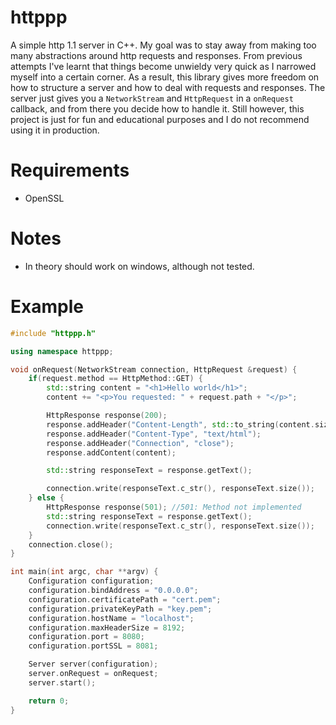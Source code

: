 # httppp
A simple http 1.1 server in C++. My goal was to stay away from making too many abstractions around http requests and responses. From previous attempts I've learnt that things become unwieldy very quick as I narrowed myself into a certain corner. As a result, this library gives more freedom on how to structure a server and how to deal with requests and responses. The server just gives you a `NetworkStream` and `HttpRequest` in a `onRequest` callback, and from there you decide how to handle it. Still however, this project is just for fun and educational purposes and I do not recommend using it in production.

# Requirements
- OpenSSL

# Notes
- In theory should work on windows, although not tested.

# Example
```cpp
#include "httppp.h"

using namespace httppp;

void onRequest(NetworkStream connection, HttpRequest &request) {
    if(request.method == HttpMethod::GET) {
        std::string content = "<h1>Hello world</h1>";
        content += "<p>You requested: " + request.path + "</p>";

        HttpResponse response(200);
        response.addHeader("Content-Length", std::to_string(content.size()));
        response.addHeader("Content-Type", "text/html");
        response.addHeader("Connection", "close");
        response.addContent(content);

        std::string responseText = response.getText();

        connection.write(responseText.c_str(), responseText.size());
    } else {
        HttpResponse response(501); //501: Method not implemented
        std::string responseText = response.getText();
        connection.write(responseText.c_str(), responseText.size());
    }
    connection.close();
}

int main(int argc, char **argv) {
    Configuration configuration;
    configuration.bindAddress = "0.0.0.0";
    configuration.certificatePath = "cert.pem";
    configuration.privateKeyPath = "key.pem";
    configuration.hostName = "localhost";
    configuration.maxHeaderSize = 8192;
    configuration.port = 8080;
    configuration.portSSL = 8081;

    Server server(configuration);
    server.onRequest = onRequest;
    server.start();

    return 0;
}
```
